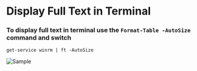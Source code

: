 # Display Full Text in Terminal

### To display full text in terminal use the `Format-Table -AutoSize` command and switch

```
get-service winrm | ft -AutoSize
```
![Sample](https://github.com/franco-on-git/Images/tree/main/Scripts-and-Commands/GitHub_AutoSize.jpg?raw=true)
